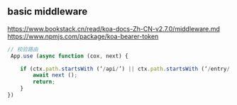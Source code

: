 ## basic middleware
https://www.bookstack.cn/read/koa-docs-Zh-CN-v2.7.0/middleware.md
https://www.npmjs.com/package/koa-bearer-token

```js
// 校验路由
 App.use (async function (cox, next) {

	if (ctx.path.startsWith (‘/api/’) || ctx.path.startsWith (‘/entry/’)) {
		await next ();
		return;
	}
})
```